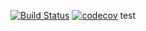 [![Build Status](https://travis-ci.org/echqhq/linear_regression.svg?branch=master)](https://travis-ci.org/echqhq/linear_regression)
[![codecov](https://codecov.io/gh/echqhq/linear_regression/branch/master/graph/badge.svg?token=YK7QWUXBZ0)](https://codecov.io/gh/echqhq/linear_regression)
test